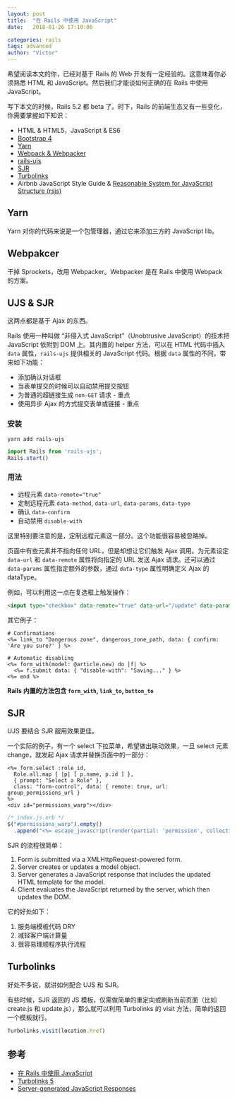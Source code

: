 ```yaml
---
layout: post
title:  "在 Rails 中使用 JavaScript"
date:   2018-01-26 17:10:00

categories: rails
tags: advanced
author: "Victor"
---
```


希望阅读本文的你，已经对基于 Rails 的 Web 开发有一定经验的。这意味着你必须熟悉 HTML 和 JavaScript。然后我们才能谈如何正确的在 Rails 中使用 JavaScript。

写下本文的时候，Rails 5.2 都 beta 了。时下，Rails 的前端生态又有一些变化，你需要掌握如下知识：

* HTML & HTML5，JavaScript & ES6
* [Bootstrap 4](https://getbootstrap.com/)
* [Yarn](/javascript/yarn-basics/)
* [Webpack & Webpacker](/rails/webpacker-basics/)
* [rails-ujs](https://github.com/rails/rails/tree/master/actionview/app/assets/javascripts)
* [SJR](/rails/ujs-rjs-srj/)
* [Turbolinks](/rails/turbolinks/)
* Airbnb JavaScript Style Guide & [Reasonable System for JavaScript Structure (rsjs)](http://ricostacruz.com/rsjs/)

## Yarn

Yarn 对你的代码来说是一个包管理器，通过它来添加三方的 JavaScript lib。

## Webpakcer

干掉 Sprockets，改用 Webpacker。Webpacker 是在 Rails 中使用 Webpack 的方案。

## UJS & SJR

这两点都是基于 Ajax 的东西。

Rails 使用一种叫做 “非侵入式 JavaScript”（Unobtrusive JavaScript）的技术把 JavaScript 依附到 DOM 上。其内置的 helper 方法，可以在 HTML 代码中插入 `data` 属性，`rails-ujs` 提供相关的 JavaScript 代码。根据 `data` 属性的不同，带来如下功能：

* 添加确认对话框
* 当表单提交的时候可以自动禁用提交按钮
* 为普通的超链接生成 `non-GET` 请求 - 重点
* 使用异步 Ajax 的方式提交表单或链接 - 重点

### 安装

`yarn add rails-ujs`

```javascript
import Rails from 'rails-ujs';
Rails.start()
```

### 用法

* 远程元素 `data-remote="true"`
* 定制远程元素 `data-method`, `data-url`, `data-params`, `data-type`
* 确认 `data-confirm`
* 自动禁用 `disable-with`

这里特别要注意的是，定制远程元素这一部分。这个功能很容易被忽略掉。

页面中有些元素并不指向任何 URL，但是却想让它们触发 Ajax 调用。为元素设定 `data-url` 和 `data-remote` 属性将向指定的 URL 发送 Ajax 请求。还可以通过 `data-params` 属性指定额外的参数，通过 `data-type` 属性明确定义 Ajax 的 dataType。

例如，可以利用这一点在复选框上触发操作：

```html
<input type="checkbox" data-remote="true" data-url="/update" data-params="id=10" data-method="put">
```

其它例子：

```erb
# Confirmations
<%= link_to "Dangerous zone", dangerous_zone_path, data: { confirm: 'Are you sure?' } %>

# Automatic disabling
<%= form_with(model: @article.new) do |f| %>
  <%= f.submit data: { "disable-with": "Saving..." } %>
<%= end %>
```

**Rails 内置的方法包含 `form_with`, `link_to`, `button_to`**

## SJR

UJS 要结合 SJR 服用效果更佳。

一个实际的例子，有一个 select 下拉菜单，希望做出联动效果，一旦 select 元素 change，就发起 Ajax 请求并替换页面中的一部分：

```erb
<%= form.select :role_id,
  Role.all.map { |p| [ p.name, p.id ] },
  { prompt: "Select a Role" },
  class: "form-control", data: { remote: true, url: group_permissions_url }
%>
<div id="permissions_warp"></div>
```

```javascript
/* index.js.erb */
$("#permissions_warp").empty()
  .append("<%= escape_javascript(render(partial: 'permission', collection: role.permissions, as: :permission)) %>")
```

SJR 的流程很简单：

1. Form is submitted via a XMLHttpRequest-powered form.
2. Server creates or updates a model object.
3. Server generates a JavaScript response that includes the updated HTML template for the model.
4. Client evaluates the JavaScript returned by the server, which then updates the DOM.

它的好处如下：

1. 服务端模板代码 DRY
2. 减轻客户端计算量
3. 很容易理顺程序执行流程

## Turbolinks

好处不多说，就讲如何配合 UJS 和 SJR。

有些时候，SJR 返回的 JS 模板，仅需做简单的重定向或刷新当前页面（比如 create.js 和 update.js），那么就可以利用 Turbolinks 的 visit 方法，简单的返回一个模板就行。

```javascript
Turbolinks.visit(location.href)
```

## 参考

* [在 Rails 中使用 JavaScript](https://ruby-china.github.io/rails-guides/working_with_javascript_in_rails.html)
* [Turbolinks 5](http://wjp2013.github.io/rails/turbolinks/)
* [Server-generated JavaScript Responses](https://signalvnoise.com/posts/3697-server-generated-javascript-responses)
